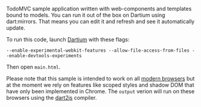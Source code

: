 TodoMVC sample application written with web-components and templates bound to
models. You can run it out of the box on Dartium using dart:mirrors.
That means you can edit it and refresh and see it automatically update.

To run this code, launch [Dartium][] with these flags:

    --enable-experimental-webkit-features --allow-file-access-from-files --enable-devtools-experiments

Then open `main.html`.

Please note that this sample is intended to work on all [modern browsers][m] but
at the moment we rely on features like scoped styles and shadow DOM that have
only been implemented in Chrome. The `output` verion will run on these browsers
using the [dart2js][] compiler.

[Dartium]: http://www.dartlang.org/dartium/
[dart2js]: http://www.dartlang.org/docs/dart2js/
[m]: http://www.dartlang.org/support/faq.html#what-browsers-supported
